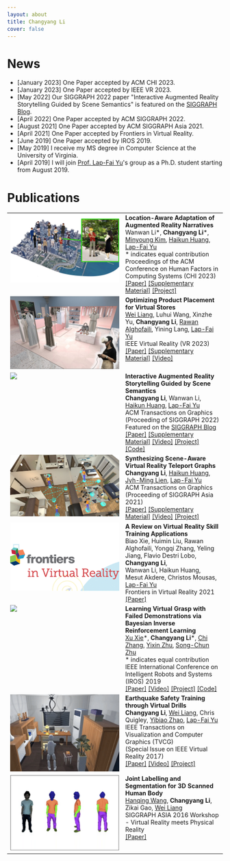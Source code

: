 ```yaml
---
layout: about
title: Changyang Li 
cover: false
---
```


<!--author-->

# News
* [January 2023] One Paper accepted by ACM CHI 2023.
* [January 2023] One Paper accepted by IEEE VR 2023.
* [May 2022] Our SIGGRAPH 2022 paper "Interactive Augmented Reality Storytelling Guided by Scene Semantics" is featured on the <a href="https://blog.siggraph.org/2022/05/real-world-vs-ar-based-environments.html/" target="_blank">SIGGRAPH Blog</a>.
* [April 2022] One Paper accepted by ACM SIGGRAPH 2022.
* [August 2021] One Paper accepted by ACM SIGGRAPH Asia 2021.
* [April 2021] One Paper accepted by Frontiers in Virtual Reality.
* [June 2019] One Paper accepted by IROS 2019.
* [May 2019] I receive my MS degree in Computer Science at the University of Virginia.
* [April 2019] I will join [Prof. Lap-Fai Yu][yu]'s group as a Ph.D. student starting from August 2019.

# Publications

<table>
    <tr>
        <td valign="top" width="255px" style="border: 0px;">
            <img src="assets/img/pub/chi23narratives.jpg" width="255">
        </td>
        <td valign="top" style="border: 0px;">
            <strong>Location-Aware Adaptation of Augmented Reality Narratives</strong><br>
            Wanwan Li*,
            <strong>Changyang Li</strong>*,
            <a href="https://minyoung-mia-kim.github.io/">Minyoung Kim</a>,
            <a href="https://quincyhuang.github.io/Webpage/">Haikun Huang</a>,
            <a href="https://craigyuyu.github.io/home/index.html">Lap-Fai Yu</a><br>
            * indicates equal contribution<br>
            Proceedings of the ACM Conference on Human Factors in Computing Systems (CHI 2023)<br>
            <a href="/projects/chi23navgraph/assets/chi23-narratives.pdf">[Paper]</a>
            <a href="/projects/chi23navgraph/assets/supp-chi23-296.pdf">[Supplementary Material]</a>
            <a href="/projects/chi23navgraph">[Project]</a>
        </td>						
    </tr>
    <tr>
        <td valign="top" width="255px" style="border: 0px;">
            <img src="assets/img/pub/vr23shop.jpg" width="255">
        </td>
        <td valign="top" style="border: 0px;">
            <strong>Optimizing Product Placement for Virtual Stores</strong><br>
            <a href="https://liangwei-bit.github.io/web/">Wei Liang</a>,
            Luhui Wang, 
            Xinzhe Yu,
            <strong>Changyang Li</strong>,
            <a href="http://rawanmg.com/">Rawan Alghofaili</a>,
            Yining Lang,
            <a href="https://craigyuyu.github.io/home/index.html">Lap-Fai Yu</a><br>
            IEEE Virtual Reality (VR 2023)<br>
            <a href="">[Paper]</a>
            <a href="">[Supplementary Material]</a>
            <a href="">[Video]</a>
        </td>						
    </tr>
    <tr>
        <td valign="top" width="255px" style="border: 0px;">
            <img src="assets/img/pub/sig22arstorytelling.gif" width="255">
        </td>
        <td valign="top" style="border: 0px;">
            <strong>Interactive Augmented Reality Storytelling Guided by Scene Semantics</strong><br>
            <strong>Changyang Li</strong>,
            Wanwan Li,
            <a href="https://quincyhuang.github.io/Webpage/">Haikun Huang</a>,
            <a href="https://craigyuyu.github.io/home/index.html">Lap-Fai Yu</a><br>
            ACM Transactions on Graphics (Proceeding of SIGGRAPH 2022)<br>
            Featured on the <a href="https://blog.siggraph.org/2022/05/real-world-vs-ar-based-environments.html/" target="_blank">SIGGRAPH Blog</a><br>
            <a href="/assets/paper/sig22arstorytelling.pdf">[Paper]</a>
            <a href="/assets/paper/sig22arstorytelling_supp.pdf">[Supplementary Material]</a>
            <a href="https://youtu.be/LGzH2LikEUw">[Video]</a>
            <a href="/projects/siggraph22arstorytelling">[Project]</a>
            <a href="https://github.com/Changyangli/ar-storytelling">[Code]</a>
        </td>						
    </tr>
    <tr>
        <td valign="top" width="255px" style="border: 0px;">
            <img src="assets/img/pub/siga21teleport.jpeg" width="255">
        </td>
        <td valign="top" style="border: 0px;">
            <strong>Synthesizing Scene-Aware Virtual Reality Teleport Graphs</strong><br>
            <strong>Changyang Li</strong>,
            <a href="https://quincyhuang.github.io/Webpage/">Haikun Huang</a>,
            <a href="https://cs.gmu.edu/~jmlien/doku.php">Jyh-Ming Lien</a>,
            <a href="https://craigyuyu.github.io/home/index.html">Lap-Fai Yu</a><br>
            ACM Transactions on Graphics (Proceeding of SIGGRAPH Asia 2021)<br>
            <a href="/assets/paper/siga21teleport.pdf">[Paper]</a>
            <a href="/assets/paper/siga21teleport_supp.pdf">[Supplementary Material]</a>
            <a href="https://www.youtube.com/watch?v=GzZ65TkGnC0">[Video]</a>
            <a href="/projects/siga21teleport/project.html">[Project]</a> 
        </td>						
    </tr>
    <tr>
        <td valign="top" width="255px" style="border: 0px;">
            <img src="assets/img/pub/survey21.jpg" width="255">
        </td>
        <td valign="top" style="border: 0px;">
            <strong>A Review on Virtual Reality Skill Training Applications</strong><br>
            Biao Xie, Huimin Liu, Rawan Alghofaili, Yongqi Zhang, Yeling Jiang, Flavio Destri Lobo,
            <strong>Changyang Li</strong>,<br>
            Wanwan Li, Haikun Huang, Mesut Akdere, Christos Mousas,
            <a href="https://craigyuyu.github.io/home/index.html">Lap-Fai Yu</a><br>
            Frontiers in Virtual Reality 2021<br>
            <a href="/assets/paper/survey21.pdf">[Paper]</a>
        </td>						
    </tr>
    <tr>
        <td valign="top" width="255px" style="border: 0px;">
            <img src="assets/img/pub/iros19birlf.gif" width="255">
        </td>
        <td valign="top" style="border: 0px;">
            <strong>Learning Virtual Grasp with Failed Demonstrations via Bayesian Inverse Reinforcement Learning</strong><br>
            <a href="https://xuxie1031.github.io/">Xu Xie</a>*,
            <strong>Changyang Li</strong>*,
            <a href="http://wellyzhang.github.io/">Chi Zhang</a>,
            <a href="https://www.yzhu.io/">Yixin Zhu</a>,
            <a href="http://www.stat.ucla.edu/~sczhu/">Song-Chun Zhu</a><br>
            * indicates equal contribution<br>
            IEEE International Conference on Intelligent Robots and Systems (IROS) 2019<br>
            <a href="/assets/paper/iros19birlf.pdf">[Paper]</a>
            <a href="https://vimeo.com/350872475">[Video]</a>
            <a href="https://xuxie1031.github.io/projects/VRGrasp/VRGraspProj.html">[Project]</a> 
            <a href="https://github.com/xuxie1031/VRGraspIRLEnv">[Code]</a> 
        </td>						
    </tr>
    <tr>
        <td valign="top" width="255px" style="border: 0px;">
            <img src="assets/img/pub/vr17earthquake.gif" width="255">
        </td>
        <td valign="top" style="border: 0px;">
            <strong>Earthquake Safety Training through Virtual Drills</strong><br>
            <strong>Changyang Li</strong>,
            <a href="https://liangwei-bit.github.io/web/">Wei Liang</a>,
            Chris Quigley,
            <a href="http://www.yibiaozhao.com/">Yibiao Zhao</a>,
            <a href="https://craigyuyu.github.io/home/index.html">Lap-Fai Yu</a><br>
            IEEE Transactions on Visualization and Computer Graphics (TVCG)<br>
            (Special Issue on IEEE Virtual Reality 2017)<br>
            <a href="/assets/paper/vr17earthquake.pdf">[Paper]</a>
            <a href="https://www.youtube.com/watch?v=DlN9BJHGeyc">[Video]</a>
            <a href="https://liangwei-bit.github.io/web/project/earthquake/">[Project]</a> 
        </td>						
    </tr>
    <tr>
        <td valign="top" width="255px" style="border: 0px;">
            <img src="assets/img/pub/siga16graphcut.png" width="255">
        </td>
        <td valign="top" style="border: 0px;">
            <strong>Joint Labelling and Segmentation for 3D Scanned Human Body</strong><br>
            <a href="https://hanqingwangai.github.io/">Hanqing Wang</a>,
            <strong>Changyang Li</strong>,
            Zikai Gao,
            <a href="https://liangwei-bit.github.io/web/">Wei Liang</a><br>
            SIGGRAPH ASIA 2016 Workshop - Virtual Reality meets Physical Reality<br>
            <a href="/assets/paper/siga16graphcut.pdf">[Paper]</a>
        </td>						
    </tr>
</table>


[yu]: https://craigyuyu.github.io/home/index.html
